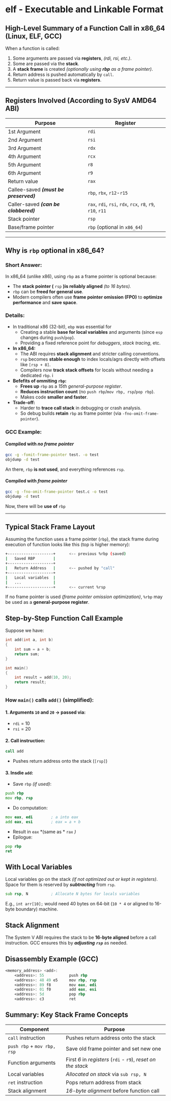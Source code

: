 # elf - Executable and Linkable Format

## High-Level Summary of a Function Call in x86_64 (Linux, ELF, GCC)
When a function is called:
 1. Some arguments are passed via **registers**, *(rdi, rsi, etc.)*.
 2. Some are passed via the **stack**.
 3. A **stack frame** is created *(optionally using* ***rbp*** *as a frame pointer)*. 
 4. Return address is pushed automatically by `call`.
 5. Return value is passed back via **registers**.
---

## Registers Involved (According to SysV AMD64 ABI)
|Purpose|Register|
|---|---|
|1st Argument|`rdi`|
|2nd Argument|`rsi`|
|3rd Argument|`rdx`|
|4th Argument|`rcx`|
|5th Argument|`r8`|
|6th Argument|`r9`|
|Return value|`rax`|
|Callee-saved ***(must be preserved)***|`rbp`, `rbx`, `r12`-`r15`|
|Caller-saved ***(can be clobbered)***|`rax`, `rdi`, `rsi`, `rdx`, `rcx`, `r8`, `r9`, `r10`, `r11`|
|Stack pointer|`rsp`|
|Base/frame pointer| `rbp` (optional in `x86_64`)|
----


## Why is `rbp` optional in x86_64?
### Short Answer:
In x86_64 (unlike x86), using `rbp` as a frame pointer is optional because:
 * The **stack pointer (** `rsp` **)is reliably aligned** *(to 16 bytes).*
 * `rbp` can be **freed for general use**.
 * Modern compilers often use **frame pointer omission (FPO)** to **optimize performance** and **save space**.
### Details:
 * In traditional x86 (32-bit), `ebp` was essential for
   * Creating a stable **base for local variables** and arguments (since `esp` changes during `push`/`pop`).
   * Providing a fixed reference point for *debuggers*, *stack tracing*, etc.
 * **In x86_64:**
   * The ABI requires **stack alignment** and stricter calling conventions.
   * `rsp` becomes **stable enough** to index locals/agrs directly with offsets like `[rsp + 8]`.
   * Compilers now **track stack offsets** for locals without needing a dedicated `rbp`.
i 
 * **Befefits of ommiting `rbp`:**
   * **Frees up** `rbp` as a *15th general-purpose register*.
   * **Reduces instruction count** (no `push rbp`/`mov rbp, rsp`/`pop rbp`).
   * Makes code **smaller and faster**.
 * **Trade-off:**
   * Harder to **trace call stack** in debugging or crash analysis.
   * So debug builds **retain** `rbp` as frame pointer (via `-fno-omit-frame-pointer`).

### GCC Example:
#### Compiled with *no frame pointer*
```bash
gcc -g -fomit-frame-pointer test. -o test
objdump -d test
```
An there, `rbp` **is not used**, and everything references `rsp`.

#### Compiled with *frame pointer*
```bash
gcc -g -fno-omit-frame-pointer test.c -o test
objdump -d test
```
Now, there will be **use of** `rbp` 


---
## Typical Stack Frame Layout
Assuming the function uses a frame pointer (`rbp`), the stack frame during execution of function looks like this (top is higher memory):
```bash
+--------------------+      <-- previous %rbp (saved)
|   Saved RBP        |
+--------------------+
|   Return Address   |      <-- pushed by "call"
+--------------------+
|   Local variables  |
|   ...              |
+--------------------+      <-- current %rsp
```
If no frame pointer is used *(frame pointer omission optimization)*, `%rbp` may be used as a **general-purpose register**.

## Step-by-Step Function Call Example
Suppose we have:
```c
int add(int a, int b)
{
    int sum = a + b;
    return sum;
}

int main()
{
    int result = add(10, 20);
    return result;
}
```

### How `main()` calls `add()` (simplified):
#### 1. Arguments `10` and `20` $\rightarrow$ passed via:
 * `rdi` = 10
 * `rsi` = 20
#### 2. Call instruction:
```asm
call add
```
 * Pushes return address onto the stack (`[rsp]`)
#### 3. Insdie `add`:
 * Save `rbp` *(if used)*:
```asm
push rbp
mov rbp, rsp
```
 * Do computation:
```asm
mov eax, edi        ; a into eax
add eax, esi        ; eax = a + b
```
 * Result in `eax` *(same as * `rax` *)*
 * Epilogue: 
```asm
pop rbp
ret
```

## With Local Variables
Local variables go on the stack *(if not optimized out or kept in registers)*. Space for them is reserved by ***subtracting*** from `rsp`.
```asm
sub rsp, N          ; Allocate N bytes for locals variables
```
E.g., `int arr[10];` would need 40 bytes on 64-bit (`10 * 4` or aligned to 16-byte boundary) machine.

## Stack Alignment
The System V ABI requires the stack to be **16-byte aligned** before a call instruction. GCC ensures this by ***adjusting*** ***`rsp`*** as needed.

## Disassembly Example (GCC)
```asm
<memory_address> <add>:
    <address>: 55           push rbp
    <address>: 48 49 e5     mov rbp, rsp
    <address>: 89 f8        mov eax, edi
    <address>: 01 f0        add eax, esi
    <address>: 5d           pop rbp
    <address>: c3           ret
``` 

## Summary: Key Stack Frame Concepts
|Component|Purpose|
|---|---|
|`call` instruction| Pushes return address onto the stack|
|`push rbp` + `mov rbp, rsp`| Save old frame pointer and set new one|
|Function arguments|First *6* in *registers* (`rdi` - `r9`), *reset on the stack*|
|Local variables|*Allocated on stack* via `sub rsp, N`|
|`ret` instruction|Pops return address from stack|
|Stack alignment|*16-byte alignment* before function call|


